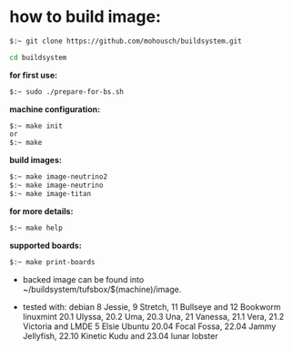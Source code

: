 # how to build image: #

```bash
$:~ git clone https://github.com/mohousch/buildsystem.git

cd buildsystem
```

**for first use:**
```bash
$:~ sudo ./prepare-for-bs.sh
```
**machine configuration:**
```bash
$:~ make init
or
$:~ make
```
**build images:**
```bash
$:~ make image-neutrino2
$:~ make image-neutrino
$:~ make image-titan
```

**for more details:**
```bash
$:~ make help
```

**supported boards:**
```bash
$:~ make print-boards
```

* backed image can be found into ~/buildsystem/tufsbox/$(machine)/image.

* tested with:
 debian 8 Jessie, 9 Stretch, 11 Bullseye and 12 Bookworm
 linuxmint 20.1 Ulyssa, 20.2 Uma, 20.3 Una, 21 Vanessa, 21.1 Vera, 21.2 Victoria and LMDE 5 Elsie
 Ubuntu 20.04 Focal Fossa, 22.04 Jammy Jellyfish, 22.10 Kinetic Kudu and 23.04 lunar lobster
 
 
